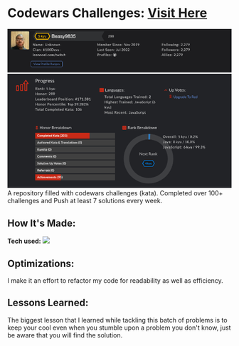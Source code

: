# Codewars Challenges: <a target="_blank" href="https://www.codewars.com/users/Beasy9835/stats" >Visit Here</a>

![alt tag](https://github.com/BrendonW250/Codewars-Solutions/blob/master/newKataRankDisplay.png)
![alt tag](https://github.com/BrendonW250/Codewars-Solutions/blob/master/newProgressBreakdown.png)
A repository filled with codewars challenges (kata). Completed over 100+ challenges and Push at least 7 solutions every week.

## How It's Made:

**Tech used:** <img src="https://img.shields.io/static/v1?label=|&message=JAVASCRIPT&color=3c7f5d&style=plastic&logo=javascript"/>

## Optimizations:

I make it an effort to refactor my code for readability as well as efficiency.

## Lessons Learned:

The biggest lesson that I learned while tackling this batch of problems is to keep your cool even when you stumble upon a problem you don't know, just
be aware that you will find the solution.


